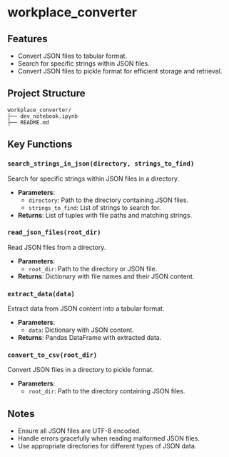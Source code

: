 # workplace_converter

## Features
- Convert JSON files to tabular format.
- Search for specific strings within JSON files.
- Convert JSON files to pickle format for efficient storage and retrieval.

## Project Structure
```
workplace_converter/
├── dev_notebook.ipynb
├── README.md
```

## Key Functions

### `search_strings_in_json(directory, strings_to_find)`
Search for specific strings within JSON files in a directory.
- **Parameters**:
  - `directory`: Path to the directory containing JSON files.
  - `strings_to_find`: List of strings to search for.
- **Returns**: List of tuples with file paths and matching strings.

### `read_json_files(root_dir)`
Read JSON files from a directory.
- **Parameters**:
  - `root_dir`: Path to the directory or JSON file.
- **Returns**: Dictionary with file names and their JSON content.

### `extract_data(data)`
Extract data from JSON content into a tabular format.
- **Parameters**:
  - `data`: Dictionary with JSON content.
- **Returns**: Pandas DataFrame with extracted data.

### `convert_to_csv(root_dir)`
Convert JSON files in a directory to pickle format.
- **Parameters**:
  - `root_dir`: Path to the directory containing JSON files.

## Notes
- Ensure all JSON files are UTF-8 encoded.
- Handle errors gracefully when reading malformed JSON files.
- Use appropriate directories for different types of JSON data.
